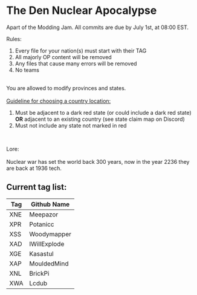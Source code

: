 # The Den Nuclear Apocalypse

Apart of the Modding Jam. All commits are due by July 1st, at 08:00 EST.

Rules: <br />
<ol>
<li>Every file for your nation(s) must start with their TAG</li>
<li>All majorly OP content will be removed</li>
<li>Any files that cause many errors will be removed</li>
<li>No teams</li>
</ol>
<br />
You are allowed to modify provinces and states.<br /><br />
<ins>Guideline for choosing a country location:</ins><br />
<ol>
  <li>Must be adjacent to a dark red state (or could include a dark red state) <b>OR</b> adjacent to an existing country (see state claim map on Discord)</li>
  <li>Must not include any state not marked in red</li>
</ol><br>

Lore: <br><br>
Nuclear war has set the world back 300 years, now in the year 2236 they are back at 1936 tech.

## Current tag list:

| Tag | Github Name      |
| --- | ---------------- |
| XNE | Meepazor         |
| XPR | Potanicc         |
| XSS | Woodymapper      |
| XAD | IWillExplode     |
| XGE | Kasastul         |
| XAP | MouldedMind      |
| XNL | BrickPi          |
| XWA | Lcdub            |
